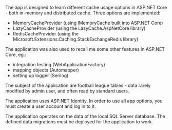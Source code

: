 The app is designed to learn different cache usage options in ASP.NET Core - both in-memory and distributed cache. Three options are implemented:
- MemoryCacheProvider (using IMemoryCache built into ASP.NET Core)
- LazyCacheProvider (using the LazyCache.AspNetCore library)
- RedisCacheProvider (using the Microsoft.Extensions.Caching.StackExchangeRedis library)

The application was also used to recall me some other features in ASP.NET Core, eg.:
- integration testing (WebApplicationFactory)
- mapping objects (Automapper)
- setting up logger (Serilog)

The subject of the application are football league tables - data rarely modified by admin user, and often read by standard users.

The application uses ASP.NET Identity. In order to use all app options, you must create a user account and log in to it.

The application operates on the data of the local SQL Server database. The defined data migrations must be deployed for the application to work.
